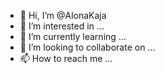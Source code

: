 - 👋 Hi, I’m @AlonaKaja
- 👀 I’m interested in ...
- 🌱 I’m currently learning ...
- 💞️ I’m looking to collaborate on ...
- 📫 How to reach me ...

<!---
AlonaKaja/AlonaKaja is a ✨ special ✨ repository because its `README.md` (this file) appears on your GitHub profile.
You can click the Preview link to take a look at your changes.
--->
